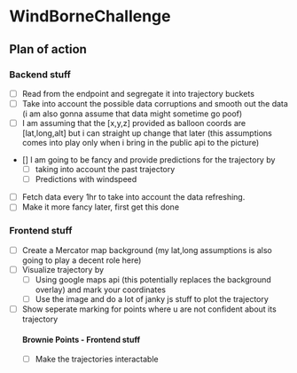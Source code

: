 # WindBorneChallenge

## Plan of action
### Backend stuff
- [ ] Read from the endpoint and segregate it into trajectory buckets
- [ ] Take into account the possible data corruptions and smooth out the data (i am also gonna assume that data might sometime go poof)
- [ ] I am assuming that the [x,y,z] provided as balloon coords are [lat,long,alt] but i can straight up change that later (this assumptions comes into play only when i bring in the public api to the picture)
- [] I am going to be fancy and provide predictions for the trajectory by 
    - [ ] taking into account the past trajectory
    - [ ] Predictions with windspeed
- [ ] Fetch data every 1hr to take into account the data refreshing.
- [ ] Make it more fancy later, first get this done

### Frontend stuff
- [ ] Create a Mercator map background (my lat,long assumptions is also going to play a decent role here)
- [ ] Visualize trajectory by
    - [ ] Using google maps api (this potentially replaces the background overlay) and mark your coordinates
    - [ ] Use the image and do a lot of janky js stuff to plot the trajectory
- [ ] Show seperate marking for points where u are not confident about its trajectory
    #### Brownie Points - Frontend stuff
    - [ ] Make the trajectories interactable






